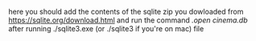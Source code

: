 here you should add the contents of the sqlite zip you dowloaded from https://sqlite.org/download.html and run the command _.open cinema.db_ after running ./sqlite3.exe (or ./sqlite3 if you're on mac) file
